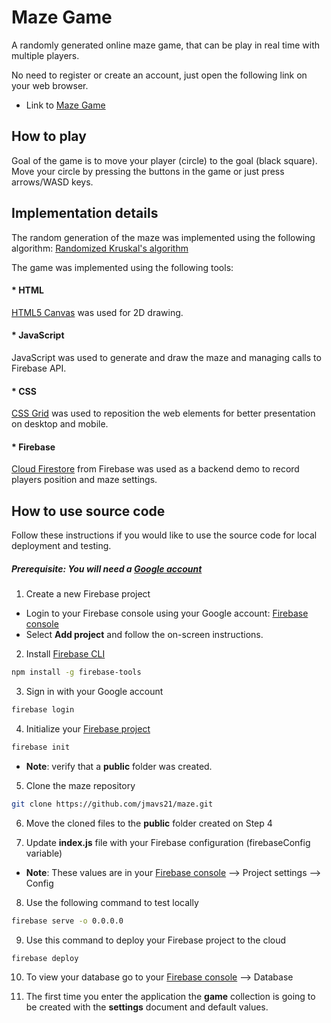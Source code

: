 # Maze Game

A randomly generated online maze game, that can be play in real time with multiple players.

No need to register or create an account, just open the following link on your web browser.
* Link to [Maze Game](https://maze-1987.firebaseapp.com)

## How to play

Goal of the game is to move your player (circle) to the goal (black square).
Move your circle by pressing the buttons in the game or just press arrows/WASD keys.

## Implementation details

The random generation of the maze was implemented using the following algorithm: [Randomized Kruskal's algorithm](https://en.wikipedia.org/wiki/Maze_generation_algorithm#Randomized_Kruskal's_algorithm)

The game was implemented using the following tools:

#### * HTML

[HTML5 Canvas](https://www.w3schools.com/html/html5_canvas.asp) was used for 2D drawing.

#### * JavaScript

JavaScript was used to generate and draw the maze and managing calls to Firebase API.

#### * CSS

[CSS Grid](https://www.w3schools.com/css/css_grid.asp) was used to reposition the web elements for better presentation on desktop and mobile.

#### * Firebase
[Cloud Firestore](https://firebase.google.com/docs/firestore) from Firebase was used as a backend demo to record players position and maze settings.

## How to use source code

Follow these instructions if you would like to use the source code for local deployment and testing.

##### Prerequisite: You will need a [Google account](https://accounts.google.com/signup)

1. Create a new Firebase project
* Login to your Firebase console using your Google account: [Firebase console](https://console.firebase.google.com/)
* Select __Add project__ and follow the on-screen instructions.

2. Install [Firebase CLI](https://firebase.google.com/docs/cli)
```sh
npm install -g firebase-tools
```

3. Sign in with your Google account
```sh
firebase login
```

4. Initialize your [Firebase project](https://firebase.google.com/docs/hosting/quickstart#initialize)
```sh
firebase init
```
* __Note__: verify that a __public__ folder was created.

5. Clone the maze repository
```sh
git clone https://github.com/jmavs21/maze.git
```

6. Move the cloned files to the __public__ folder created on Step 4

7. Update __index.js__ file with your Firebase configuration (firebaseConfig variable)
* __Note__: These values are in your [Firebase console](https://console.firebase.google.com/) --> Project settings --> Config

8. Use the following command to test locally
```sh
firebase serve -o 0.0.0.0
```

9. Use this command to deploy your Firebase project to the cloud
```sh
firebase deploy
```

10. To view your database go to your [Firebase console](https://console.firebase.google.com/) --> Database

11. The first time you enter the application the __game__ collection is going to be created with the __settings__ document and default values.


